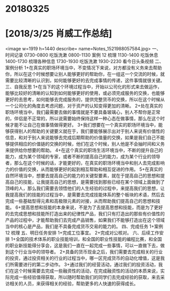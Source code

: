 # 20180325

# [2018/3/25 肖威工作总结]
<image w=1919 h=1440 describe= name=Notes_1521988057584.jpg>
一、时间记录
0730-0800 吃饭洗漱
0800-1130 案例 12 梳理
1130-1400 吃饭休息
1400-1730 梳理各种信息
1730-1930 吃饭洗漱
1930-2230 看今日头条视频
二、案例分析
1+在真实的职场环境当中，不变情况下来说，对方都没有义务来去帮助你，所以在这个时候想要让别人能够更好的帮助你，在一组这一个交流的时候，就需要比较清晰的认识到，如何能够更好的去完成事情的传递，这件事情就很关键。
三、自我反思
1+在当下的这个环境过程当中，开始以公司化的形式来去做运作，能够比较好的清晰的认知到如何能够更好的使用，或必须完成服务的交换，也能够更好的去思考，如何能够去完成服务的，提供完整货币的交换，所以在这个时候从一个公司化的角度去考虑问题，对于资产的认知变得更加的清晰。
2+处在真实的职场环境当中，我们最需要去做的事情就是不要具备玻璃心，别人不帮你是正常的，伴侣是不正常的，所以说需要始终保持这样一种心态在做事情，那么在这个时候才能不让自己在做事情做得更好。
3+我们想要在一个真实的职场环境当中，能够获得别人的帮助的关键要义就在于，我们要能够展示出对于别人来说有价值性的信息，和对于别人来说能够去完成后期帮助的价值量的交换，如果是我们自己不能够提供相应的价值链的交换的时候，他们在这个时候，别人他是不会抽时间和义务来提供给你想要的帮助。
4+在这个真实的职场生活环境当中，不断的提升自己的能力，成为某个领域的专家，或者不断的提高自己的能力，成为某个行业的领导者，那么在这个时候的话，才能更好的，在真实的职场环境当中和别人去完成影响力的价值的交换，从而能够更好的起到相互帮助和相互促进的作用。
5+在真实的自然环境当中，想要去提高自己的能力的关键型要素，就在于提高自己的思想和提高自己的技能，让我提高自己的思想，是需要找到那些已经在某个领域上面做到了顶峰的人，那么我们需要去领悟他们的人生经验的过程中，来提高我们的思想，让我提高我们的技能的过程当中，是需要去完成技能体系的整个板块的术语，然后去完成一些基础型得元素和高极限元素的对接，从而帮助我们提高自己的思想和技能。
6+提高思想和技能的本身来说，不是为了去提高思想和技能，而是为了更好的去完成思想和技能所打造出来的纪律性产品，我们只有打造出的那些有价值性的产品的过程中，才能帮助我们去完成产品销售，如果我们不能够打造出在这个领域当中的核心是产品，我们是不具备完成货币交易的能力的。
四、完成任务
1+案例12 梳理
五、明日任务安排
1+完成工位事宜。
2+完成对公核对。
六、后续工作安排
1+全国的技术体系的职业技能培训，和全国的职业性技能的编程比赛，和全国的职业新技能得分享会，这是我们一直在一起完成一些事情，可以一直做下去，做到这个行业当中的领导者。
2+具备的货币现金之后，我们需要去完成相关的行业的投资，通过投资相关的行业的过程当中，哪一区完成货币的自动化增值，这是我们所需要进行的第二步动作。
3+通过我们的经营活动，通过我们的投资活动，我们在这个时候需要去完成一些融资性的活动，在完成融资性的活动的本质来说，实际完成一些经验值得获取，所以随时帮助我们的同学们去完成经验的获取，来去采访相关的人员，来获得相关的经验，帮助更多的人快速的获得成长。
